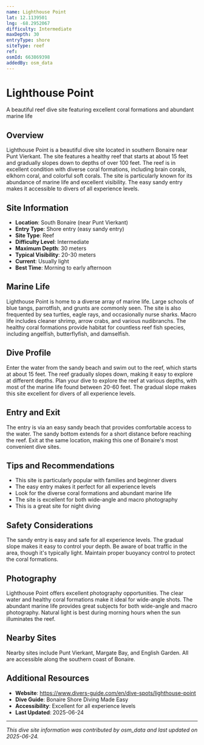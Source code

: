 ```yaml
---
name: Lighthouse Point
lat: 12.1139501
lng: -68.2952067
difficulty: Intermediate
maxDepth: 30
entryType: shore
siteType: reef
ref: 
osmId: 663869398
addedBy: osm_data
---
```


# Lighthouse Point

A beautiful reef dive site featuring excellent coral formations and abundant marine life

## Overview
Lighthouse Point is a beautiful dive site located in southern Bonaire near Punt Vierkant. The site features a healthy reef that starts at about 15 feet and gradually slopes down to depths of over 100 feet. The reef is in excellent condition with diverse coral formations, including brain corals, elkhorn coral, and colorful soft corals. The site is particularly known for its abundance of marine life and excellent visibility. The easy sandy entry makes it accessible to divers of all experience levels.

## Site Information
- **Location**: South Bonaire (near Punt Vierkant)
- **Entry Type**: Shore entry (easy sandy entry)
- **Site Type**: Reef
- **Difficulty Level**: Intermediate
- **Maximum Depth**: 30 meters
- **Typical Visibility**: 20-30 meters
- **Current**: Usually light
- **Best Time**: Morning to early afternoon

## Marine Life
Lighthouse Point is home to a diverse array of marine life. Large schools of blue tangs, parrotfish, and grunts are commonly seen. The site is also frequented by sea turtles, eagle rays, and occasionally nurse sharks. Macro life includes cleaner shrimp, arrow crabs, and various nudibranchs. The healthy coral formations provide habitat for countless reef fish species, including angelfish, butterflyfish, and damselfish.

## Dive Profile
Enter the water from the sandy beach and swim out to the reef, which starts at about 15 feet. The reef gradually slopes down, making it easy to explore at different depths. Plan your dive to explore the reef at various depths, with most of the marine life found between 20-60 feet. The gradual slope makes this site excellent for divers of all experience levels.

## Entry and Exit
The entry is via an easy sandy beach that provides comfortable access to the water. The sandy bottom extends for a short distance before reaching the reef. Exit at the same location, making this one of Bonaire's most convenient dive sites.

## Tips and Recommendations
- This site is particularly popular with families and beginner divers
- The easy entry makes it perfect for all experience levels
- Look for the diverse coral formations and abundant marine life
- The site is excellent for both wide-angle and macro photography
- This is a great site for night diving

## Safety Considerations
The sandy entry is easy and safe for all experience levels. The gradual slope makes it easy to control your depth. Be aware of boat traffic in the area, though it's typically light. Maintain proper buoyancy control to protect the coral formations.

## Photography
Lighthouse Point offers excellent photography opportunities. The clear water and healthy coral formations make it ideal for wide-angle shots. The abundant marine life provides great subjects for both wide-angle and macro photography. Natural light is best during morning hours when the sun illuminates the reef.

## Nearby Sites
Nearby sites include Punt Vierkant, Margate Bay, and English Garden. All are accessible along the southern coast of Bonaire.

## Additional Resources
- **Website**: https://www.divers-guide.com/en/dive-spots/lighthouse-point
- **Dive Guide**: Bonaire Shore Diving Made Easy
- **Accessibility**: Excellent for all experience levels
- **Last Updated**: 2025-06-24

---
*This dive site information was contributed by osm_data and last updated on 2025-06-24.* 